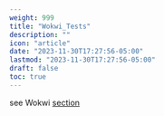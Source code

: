 ```yaml
---
weight: 999
title: "Wokwi_Tests"
description: ""
icon: "article"
date: "2023-11-30T17:27:56-05:00"
lastmod: "2023-11-30T17:27:56-05:00"
draft: false
toc: true
---
```



see Wokwi [section](#writing-wokwi-tests)